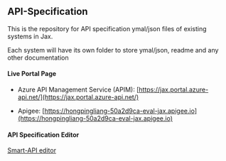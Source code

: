 ## API-Specification

This is the repository for API specification ymal/json files of existing systems in Jax. 


Each system will have its own folder to store ymal/json, readme and any other documentation


#### Live Portal Page

* Azure API Management Service (APIM): [https://jax.portal.azure-api.net/](https://jax.portal.azure-api.net/)


* Apigee: [https://hongpingliang-50a2d9ca-eval-jax.apigee.io](https://hongpingliang-50a2d9ca-eval-jax.apigee.io)




#### API Specification Editor
[Smart-API editor](http://smart-api.info/editor/)